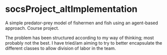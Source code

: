 socsProject_altImplementation
=============================

A simple predator-prey model of fishermen and fish using an agent-based approach. Course project.

The problem has been structured according to my way of thinking; most probably not the best.
I have tried/am aiming to try to better encapsulate the different classes to allow division of labor in the team.
